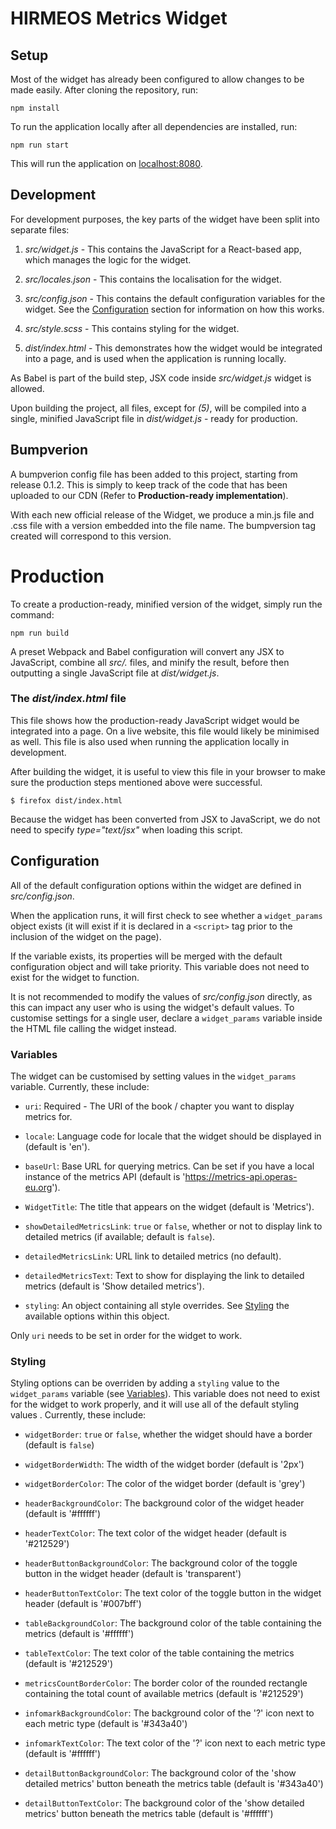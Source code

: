 # HIRMEOS Metrics Widget

## Setup

Most of the widget has already been configured to allow changes to be made easily. After cloning the repository, run:

```
npm install
```

To run the application locally after all dependencies are installed, run:

```
npm run start
```

This will run the application on [localhost:8080](http://localhost:8080).

## Development

For development purposes, the key parts of the widget have been split into separate files:

1. _src/widget.js_ - This contains the JavaScript for a React-based
   app, which manages the logic for the widget.

2. _src/locales.json_ - This contains the localisation for the widget.

3. _src/config.json_ - This contains the default configuration variables for the widget. See the [Configuration](#configuration) section for information on how this works.

4. _src/style.scss_ - This contains styling for the widget.

5. _dist/index.html_ - This demonstrates how the widget would be integrated into a page, and is used when the application is running locally.

As Babel is part of the build step, JSX code inside _src/widget.js_ widget is allowed.

Upon building the project, all files, except for _(5)_, will be compiled into a single, minified JavaScript file in _dist/widget.js_ - ready for production.

## Bumpverion

A bumpverion config file has been added to this project, starting from release 0.1.2. This is simply to keep track of the code that has been uploaded to our CDN (Refer to **Production-ready implementation**).

With each new official release of the Widget, we produce a min.js file and .css file with a version embedded into the file name. The bumpversion tag created will correspond to this version.

# Production

To create a production-ready, minified version of the widget, simply run the command:

```
npm run build
```

A preset Webpack and Babel configuration will convert any JSX to JavaScript, combine all _src/._ files, and minify the result, before then outputting a single JavaScript file at _dist/widget.js_.

### The _dist/index.html_ file

This file shows how the production-ready JavaScript widget would be integrated into a page. On a live website, this file would likely be minimised as well. This file is also used when running the application locally in development.

After building the widget, it is useful to view this file in your browser to make sure the production steps mentioned above were successful.

```
$ firefox dist/index.html
```

Because the widget has been converted from JSX to JavaScript, we do not need to specify _type="text/jsx"_ when loading this script.

## Configuration

All of the default configuration options within the widget are defined in _src/config.json_.

When the application runs, it will first check to see whether a `widget_params` object exists (it will exist if it is declared in a `<script>` tag prior to the inclusion of the widget on the page).

If the variable exists, its properties will be merged with the default configuration object and will take priority. This variable does not need to exist for the widget to function.

It is not recommended to modify the values of _src/config.json_ directly, as this can impact any user who is using the widget's default values. To customise settings for a single user, declare a `widget_params` variable inside the HTML file calling the widget instead.

### Variables

The widget can be customised by setting values in the `widget_params` variable. Currently, these include:

- `uri`: Required - The URI of the book / chapter you want to display metrics for.

- `locale`: Language code for locale that the widget should be displayed in (default is 'en').

- `baseUrl`: Base URL for querying metrics. Can be set if you have a local instance of the metrics API (default is 'https://metrics-api.operas-eu.org').

- `WidgetTitle`: The title that appears on the widget
  (default is 'Metrics').

- `showDetailedMetricsLink`: `true` or `false`, whether or not to display link to detailed metrics (if available; default is `false`).

- `detailedMetricsLink`: URL link to detailed metrics (no default).

- `detailedMetricsText`: Text to show for displaying the link to detailed metrics (default is 'Show detailed metrics').

- `styling`: An object containing all style overrides. See [Styling](#styling) the available options within this object.

Only `uri` needs to be set in order for the widget to work.

### Styling

Styling options can be overriden by adding a `styling` value to the `widget_params` variable (see [Variables](#variables)). This variable does not need to exist for the widget to work properly, and it will use all of the default styling values . Currently, these include:

- `widgetBorder`: `true` or `false`, whether the widget should have a border (default is `false`)

- `widgetBorderWidth`: The width of the widget border (default is '2px')

- `widgetBorderColor`: The color of the widget border (default is 'grey')

- `headerBackgroundColor`: The background color of the widget header (default is '#ffffff')

- `headerTextColor`: The text color of the widget header (default is '#212529')

- `headerButtonBackgroundColor`: The background color of the toggle button in the widget header (default is 'transparent')

- `headerButtonTextColor`: The text color of the toggle button in the widget header (default is '#007bff')

- `tableBackgroundColor`: The background color of the table containing the metrics (default is '#ffffff')

- `tableTextColor`: The text color of the table containing the metrics (default is '#212529')

- `metricsCountBorderColor`: The border color of the rounded rectangle containing the total count of available metrics (default is '#212529')

- `infomarkBackgroundColor`: The background color of the '?' icon next to each metric type (default is '#343a40')

- `infomarkTextColor`: The text color of the '?' icon next to each metric type (default is '#ffffff')

- `detailButtonBackgroundColor`: The background color of the 'show detailed metrics' button beneath the metrics table (default is '#343a40')

- `detailButtonTextColor`: The background color of the 'show detailed metrics' button beneath the metrics table (default is '#ffffff')
